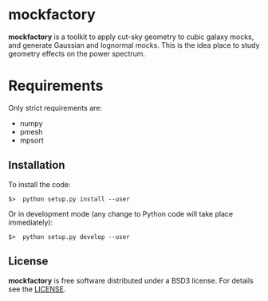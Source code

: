 # mockfactory

**mockfactory** is a toolkit to apply cut-sky geometry to cubic galaxy mocks,
and generate Gaussian and lognormal mocks.
This is the idea place to study geometry effects on the power spectrum.

# Requirements

Only strict requirements are:

  - numpy
  - pmesh
  - mpsort

## Installation

To install the code:
```
$>  python setup.py install --user
```
Or in development mode (any change to Python code will take place immediately):
```
$>  python setup.py develop --user
```

## License

**mockfactory** is free software distributed under a BSD3 license. For details see the [LICENSE](https://github.com/adematti/mockfactory/blob/main/LICENSE).
